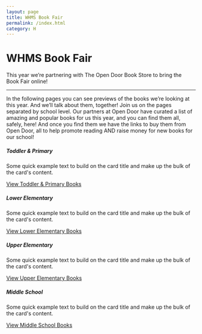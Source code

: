 ```yaml
---
layout: page
title: WHMS Book Fair
permalink: /index.html
category: H
---
```


<div class="row">
  <div class="col">
    <div class="jumbotron bg-transparent">
      <h1 class="display-1">WHMS Book Fair</h1>
      <p class="lead">This year we’re partnering with The Open Door Book Store to bring the Book Fair online!</p>
      <hr class="my-4">
      <p>In the following pages you can see previews of the books we’re looking at this year. And we’ll talk about them, together! Join us on the pages separated by school level. Our partners at Open Door have curated a list of amazing and popular books for us this year, and you can find them all, safely, here! And once you find them we have the links to buy them from Open Door, all to help promote reading AND raise money for new books for our school!</p>
    </div>
  </div>
</div>
<div class="row row-cols-1 row-cols-md-2">
  <div class="col mb-4">
    <div class="card border-secondary h-100 shadow-sm">
      <div class="card-body">
        <h5 class="card-title">Toddler &amp; Primary</h5>
        <p class="card-text">Some quick example text to build on the card title and make up the bulk of the card's content.</p>
        <a href="./toddler-primary.html" class="btn btn-primary stretched-link">View Toddler &amp; Primary Books</a>
      </div>
    </div>
  </div>
  <div class="col mb-4">
    <div class="card border-secondary h-100 shadow-sm">
      <div class="card-body">
        <h5 class="card-title">Lower Elementary</h5>
        <p class="card-text">Some quick example text to build on the card title and make up the bulk of the card's content.</p>
        <a href="./lowerel.html" class="btn btn-primary stretched-link">View Lower Elementary Books</a>
      </div>
    </div>
  </div>
  <div class="col mb-4">
    <div class="card border-secondary h-100 shadow-sm">
      <div class="card-body">
        <h5 class="card-title">Upper Elementary</h5>
        <p class="card-text">Some quick example text to build on the card title and make up the bulk of the card's content.</p>
        <a href="./upperel.html" class="btn btn-primary stretched-link">View Upper Elementary Books</a>
      </div>
    </div>
  </div>
  <div class="col mb-4">
    <div class="card border-secondary h-100 shadow-sm">
      <div class="card-body">
        <h5 class="card-title">Middle School</h5>
        <p class="card-text">Some quick example text to build on the card title and make up the bulk of the card's content.</p>
        <a href="./middleschool.html" class="btn btn-primary stretched-link">View Middle School Books</a>
      </div>
    </div>
  </div>
</div>

